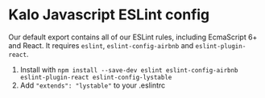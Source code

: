 Kalo Javascript ESLint config
=================================

Our default export contains all of our ESLint rules, including EcmaScript 6+ and
React. It requires `eslint`, `eslint-config-airbnb` and `eslint-plugin-react`.

1. Install with `npm install --save-dev eslint eslint-config-airbnb eslint-plugin-react eslint-config-lystable`
2. Add `"extends": "lystable"` to your .eslintrc
